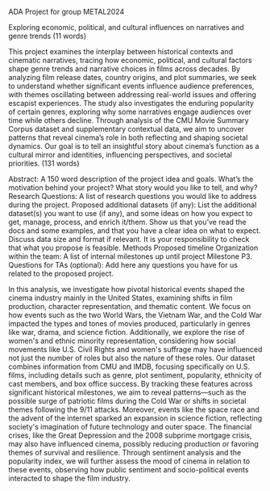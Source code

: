 ADA Project for group METAL2024

Exploring economic, political, and cultural influences on narratives and genre trends (11 words)

This project examines the interplay between historical contexts and cinematic narratives, tracing how economic, political, and cultural factors shape genre trends and narrative choices in films across decades. By analyzing film release dates, country origins, and plot summaries, we seek to understand whether significant events influence audience preferences, with themes oscillating between addressing real-world issues and offering escapist experiences. The study also investigates the enduring popularity of certain genres, exploring why some narratives engage audiences over time while others decline. Through analysis of the CMU Movie Summary Corpus dataset and supplementary contextual data, we aim to uncover patterns that reveal cinema’s role in both reflecting and shaping societal dynamics. Our goal is to tell an insightful story about cinema’s function as a cultural mirror and identities, influencing perspectives, and societal priorities. (131 words)



Abstract: A 150 word description of the project idea and goals. What’s the motivation behind your project? What story would you like to tell, and why?
Research Questions: A list of research questions you would like to address during the project.
Proposed additional datasets (if any): List the additional dataset(s) you want to use (if any), and some ideas on how you expect to get, manage, process, and enrich it/them. Show us that you’ve read the docs and some examples, and that you have a clear idea on what to expect. Discuss data size and format if relevant. It is your responsibility to check that what you propose is feasible.
Methods
Proposed timeline
Organization within the team: A list of internal milestones up until project Milestone P3.
Questions for TAs (optional): Add here any questions you have for us related to the proposed project.


In this analysis, we investigate how pivotal historical events shaped the cinema industry mainly in the United States, examining shifts in film production, character representation, and thematic content. We focus on how events such as the two World Wars, the Vietnam War, and the Cold War impacted the types and tones of movies produced, particularly in genres like war, drama, and science fiction. Additionally, we explore the rise of women's and ethnic minority representation, considering how social movements like U.S. Civil Rights and women's suffrage may have influenced not just the number of roles but also the nature of these roles.
Our dataset combines information from CMU and IMDB, focusing specifically on U.S. films, including details such as genre, plot sentiment, popularity, ethnicity of cast members, and box office success. By tracking these features across significant historical milestones, we aim to reveal patterns—such as the possible surge of patriotic films during the Cold War or shifts in societal themes following the 9/11 attacks.
Moreover, events like the space race and the advent of the internet sparked an expansion in science fiction, reflecting society's imagination of future technology and outer space. The financial crises, like the Great Depression and the 2008 subprime mortgage crisis, may also have influenced cinema, possibly reducing production or favoring themes of survival and resilience.
Through sentiment analysis and the popularity index, we will further assess the mood of cinema in relation to these events, observing how public sentiment and socio-political events interacted to shape the film industry.
